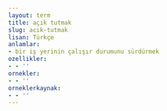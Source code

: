 ```yaml
---
layout: term
title: açık tutmak
slug: acik-tutmak
lisan: Türkçe
anlamlar:
- bir iş yerinin çalışır durumunu sürdürmek
ozellikler:
- - ''
ornekler:
- - ''
orneklerkaynak:
- - ''
---
```

